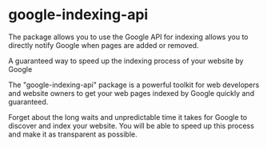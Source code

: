 # google-indexing-api
The package allows you to use the Google API for indexing allows you to directly notify Google when pages are added or removed.

A guaranteed way to speed up the indexing process of your website by Google

The "google-indexing-api" package is a powerful toolkit for web developers and website owners to get your web pages indexed by Google quickly and guaranteed. 

Forget about the long waits and unpredictable time it takes for Google to discover and index your website. You will be able to speed up this process and make it as transparent as possible.
